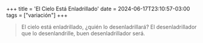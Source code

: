 +++
title = 'El Cielo Está Enladrillado'
date = 2024-06-17T23:10:57-03:00
tags = ["variación"]
+++

> El cielo está enladrillado, ¿quién lo desenladrillará? El desenladrillador que lo desenlandrille, buen desenladrillador será.

<!--more-->
